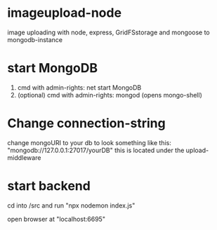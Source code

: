 # imageupload-node
image uploading with node, express, GridFSstorage and mongoose to mongodb-instance

# start MongoDB
1. cmd with admin-rights: net start MongoDB
2. (optional) cmd with admin-rights: mongod (opens mongo-shell)

# Change connection-string 
change mongoURI to your db to look something like this: "mongodb://127.0.0.1:27017/yourDB"
this is located under the upload-middleware

# start backend
cd into /src and run "npx nodemon index.js"

open browser at "localhost:6695"
